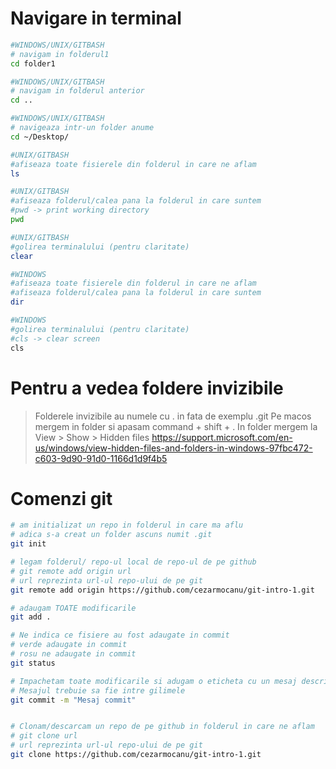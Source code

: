 # Navigare in terminal
```bash
#WINDOWS/UNIX/GITBASH
# navigam in folderul1
cd folder1

#WINDOWS/UNIX/GITBASH
# navigam in folderul anterior
cd ..

#WINDOWS/UNIX/GITBASH
# navigeaza intr-un folder anume
cd ~/Desktop/

#UNIX/GITBASH
#afiseaza toate fisierele din folderul in care ne aflam
ls

#UNIX/GITBASH
#afiseaza folderul/calea pana la folderul in care suntem
#pwd -> print working directory
pwd

#UNIX/GITBASH
#golirea terminalului (pentru claritate)
clear

#WINDOWS
#afiseaza toate fisierele din folderul in care ne aflam
#afiseaza folderul/calea pana la folderul in care suntem
dir

#WINDOWS
#golirea terminalului (pentru claritate)
#cls -> clear screen
cls
```

# Pentru a vedea foldere invizibile
> Folderele invizibile au numele cu . in fata de exemplu .git
> Pe macos mergem in folder si apasam command + shift + .
> In folder mergem la View > Show > Hidden files
https://support.microsoft.com/en-us/windows/view-hidden-files-and-folders-in-windows-97fbc472-c603-9d90-91d0-1166d1d9f4b5



# Comenzi git
```bash
# am initializat un repo in folderul in care ma aflu
# adica s-a creat un folder ascuns numit .git
git init

# legam folderul/ repo-ul local de repo-ul de pe github
# git remote add origin url
# url reprezinta url-ul repo-ului de pe git
git remote add origin https://github.com/cezarmocanu/git-intro-1.git

# adaugam TOATE modificarile
git add .

# Ne indica ce fisiere au fost adaugate in commit
# verde adaugate in commit
# rosu ne adaugate in commit
git status

# Impachetam toate modificarile si adugam o eticheta cu un mesaj descriptiv
# Mesajul trebuie sa fie intre gilimele
git commit -m "Mesaj commit"


# Clonam/descarcam un repo de pe github in folderul in care ne aflam
# git clone url
# url reprezinta url-ul repo-ului de pe git
git clone https://github.com/cezarmocanu/git-intro-1.git
```